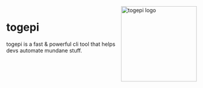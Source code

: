 <img width="200px" height="200px" align="right" alt="togepi logo" src="https://github.com/iamHrithikRaj/togepi/blob/master/assets/togepi-logo.png?raw=true" title="togepi"/>

 
# togepi
togepi is a fast & powerful cli tool that helps devs automate mundane stuff.


